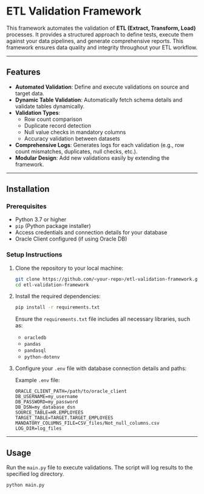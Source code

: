 # **ETL Validation Framework**

This framework automates the validation of **ETL (Extract, Transform, Load)** processes. It provides a structured approach to define tests, execute them against your data pipelines, and generate comprehensive reports. This framework ensures data quality and integrity throughout your ETL workflow.

---

## **Features**

- **Automated Validation**: Define and execute validations on source and target data.
- **Dynamic Table Validation**: Automatically fetch schema details and validate tables dynamically.
- **Validation Types**:
  - Row count comparison
  - Duplicate record detection
  - Null value checks in mandatory columns
  - Accuracy validation between datasets
- **Comprehensive Logs**: Generates logs for each validation (e.g., row count mismatches, duplicates, null checks, etc.).
- **Modular Design**: Add new validations easily by extending the framework.

---

## **Installation**

### **Prerequisites**

- Python 3.7 or higher
- `pip` (Python package installer)
- Access credentials and connection details for your database
- Oracle Client configured (if using Oracle DB)

### **Setup Instructions**

1. Clone the repository to your local machine:

    ```bash
    git clone https://github.com/<your-repo>/etl-validation-framework.git
    cd etl-validation-framework
    ```

2. Install the required dependencies:

    ```bash
    pip install -r requirements.txt
    ```

    Ensure the `requirements.txt` file includes all necessary libraries, such as:
    - `oracledb`
    - `pandas`
    - `pandasql`
    - `python-dotenv`

3. Configure your `.env` file with database connection details and paths:

    Example `.env` file:

    ```env
    ORACLE_CLIENT_PATH=/path/to/oracle_client
    DB_USERNAME=my_username
    DB_PASSWORD=my_password
    DB_DSN=my_database_dsn
    SOURCE_TABLE=HR.EMPLOYEES
    TARGET_TABLE=TARGET.TARGET_EMPLOYEES
    MANDATORY_COLUMNS_FILE=CSV_files/Not_null_columns.csv
    LOG_DIR=log_files
    ```

---

## **Usage**

Run the `main.py` file to execute validations. The script will log results to the specified log directory.

```bash
python main.py

